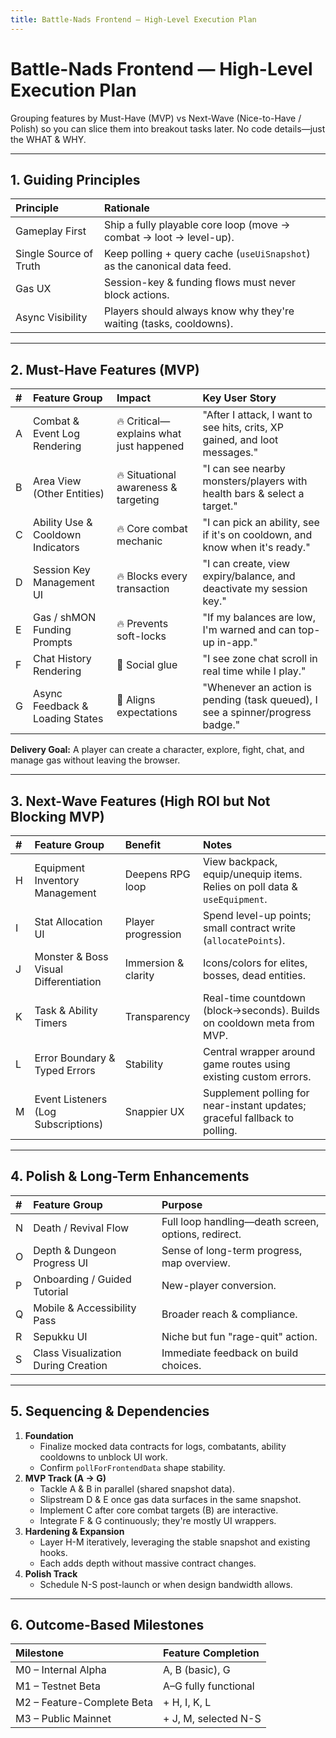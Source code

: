 ```yaml
---
title: Battle-Nads Frontend — High-Level Execution Plan
---
```


# Battle-Nads Frontend — High-Level Execution Plan

Grouping features by Must-Have (MVP) vs Next-Wave (Nice-to-Have / Polish) so you can slice them into breakout tasks later. No code details—just the WHAT & WHY.

---

## 1. Guiding Principles

| Principle         | Rationale                                                                  |
|:------------------|:---------------------------------------------------------------------------|
| Gameplay First    | Ship a fully playable core loop (move → combat → loot → level-up).           |
| Single Source of Truth | Keep polling + query cache (`useUiSnapshot`) as the canonical data feed.     |
| Gas UX            | Session-key & funding flows must never block actions.                      |
| Async Visibility  | Players should always know why they're waiting (tasks, cooldowns).          |

---

## 2. Must-Have Features (MVP)

| # | Feature Group                   | Impact                               | Key User Story                                                                 |
|:--|:--------------------------------|:-------------------------------------|:-------------------------------------------------------------------------------|
| A | Combat & Event Log Rendering    | 🔥 Critical—explains what just happened | "After I attack, I want to see hits, crits, XP gained, and loot messages."       |
| B | Area View (Other Entities)      | 🔥 Situational awareness & targeting   | "I can see nearby monsters/players with health bars & select a target."        |
| C | Ability Use & Cooldown Indicators | 🔥 Core combat mechanic                | "I can pick an ability, see if it's on cooldown, and know when it's ready."    |
| D | Session Key Management UI       | 🔥 Blocks every transaction            | "I can create, view expiry/balance, and deactivate my session key."          |
| E | Gas / shMON Funding Prompts     | 🔥 Prevents soft-locks                 | "If my balances are low, I'm warned and can top-up in-app."                   |
| F | Chat History Rendering          | 💬 Social glue                         | "I see zone chat scroll in real time while I play."                          |
| G | Async Feedback & Loading States | 🧭 Aligns expectations                 | "Whenever an action is pending (task queued), I see a spinner/progress badge." |

**Delivery Goal:** A player can create a character, explore, fight, chat, and manage gas without leaving the browser.

---

## 3. Next-Wave Features (High ROI but Not Blocking MVP)

| # | Feature Group                        | Benefit                            | Notes                                                                       |
|:--|:-------------------------------------|:-----------------------------------|:----------------------------------------------------------------------------|
| H | Equipment Inventory Management       | Deepens RPG loop                   | View backpack, equip/unequip items. Relies on poll data & `useEquipment`.     |
| I | Stat Allocation UI                   | Player progression                 | Spend level-up points; small contract write (`allocatePoints`).             |
| J | Monster & Boss Visual Differentiation | Immersion & clarity                | Icons/colors for elites, bosses, dead entities.                            |
| K | Task & Ability Timers                | Transparency                       | Real-time countdown (block→seconds). Builds on cooldown meta from MVP.        |
| L | Error Boundary & Typed Errors        | Stability                          | Central wrapper around game routes using existing custom errors.            |
| M | Event Listeners (Log Subscriptions)  | Snappier UX                        | Supplement polling for near-instant updates; graceful fallback to polling. |

---

## 4. Polish & Long-Term Enhancements

| # | Feature Group                      | Purpose                                       |
|:--|:-----------------------------------|:----------------------------------------------|
| N | Death / Revival Flow               | Full loop handling—death screen, options, redirect. |
| O | Depth & Dungeon Progress UI        | Sense of long-term progress, map overview.    |
| P | Onboarding / Guided Tutorial       | New-player conversion.                        |
| Q | Mobile & Accessibility Pass        | Broader reach & compliance.                   |
| R | Sepukku UI                         | Niche but fun "rage-quit" action.              |
| S | Class Visualization During Creation | Immediate feedback on build choices.          |

---

## 5. Sequencing & Dependencies

1.  **Foundation**
    *   Finalize mocked data contracts for logs, combatants, ability cooldowns to unblock UI work.
    *   Confirm `pollForFrontendData` shape stability.
2.  **MVP Track (A → G)**
    *   Tackle A & B in parallel (shared snapshot data).
    *   Slipstream D & E once gas data surfaces in the same snapshot.
    *   Implement C after core combat targets (B) are interactive.
    *   Integrate F & G continuously; they're mostly UI wrappers.
3.  **Hardening & Expansion**
    *   Layer H-M iteratively, leveraging the stable snapshot and existing hooks.
    *   Each adds depth without massive contract changes.
4.  **Polish Track**
    *   Schedule N-S post-launch or when design bandwidth allows.

---

## 6. Outcome-Based Milestones

| Milestone             | Feature Completion          |
|:----------------------|:----------------------------|
| M0 – Internal Alpha   | A, B (basic), G             |
| M1 – Testnet Beta     | A–G fully functional        |
| M2 – Feature-Complete Beta | + H, I, K, L              |
| M3 – Public Mainnet   | + J, M, selected N-S      |
